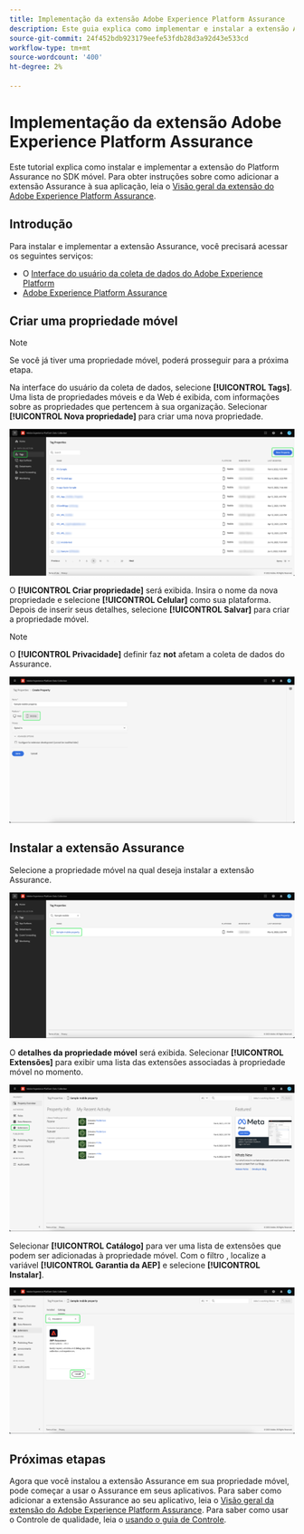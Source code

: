 ```yaml
---
title: Implementação da extensão Adobe Experience Platform Assurance
description: Este guia explica como implementar e instalar a extensão Adobe Experience Platform Assurance.
source-git-commit: 24f452bdb923179eefe53fdb28d3a92d43e533cd
workflow-type: tm+mt
source-wordcount: '400'
ht-degree: 2%

---
```



# Implementação da extensão Adobe Experience Platform Assurance

Este tutorial explica como instalar e implementar a extensão do Platform Assurance no SDK móvel. Para obter instruções sobre como adicionar a extensão Assurance à sua aplicação, leia o [Visão geral da extensão do Adobe Experience Platform Assurance](https://developer.adobe.com/client-sdks/documentation/platform-assurance-sdk/#add-the-aep-assurance-extension-to-your-app).

## Introdução

Para instalar e implementar a extensão Assurance, você precisará acessar os seguintes serviços:

- O [Interface do usuário da coleta de dados do Adobe Experience Platform](https://experience.adobe.com/#/data-collection/)
- [Adobe Experience Platform Assurance](https://experience.adobe.com/assurance)

## Criar uma propriedade móvel

>[!NOTE]
>
>Se você já tiver uma propriedade móvel, poderá prosseguir para a próxima etapa.

Na interface do usuário da coleta de dados, selecione **[!UICONTROL Tags]**. Uma lista de propriedades móveis e da Web é exibida, com informações sobre as propriedades que pertencem à sua organização. Selecionar **[!UICONTROL Nova propriedade]** para criar uma nova propriedade.

![O botão Nova propriedade é realçado, mostrando o que você selecionou para criar uma nova propriedade](./images/implement-assurance/create-new-property.png)

O **[!UICONTROL Criar propriedade]** será exibida. Insira o nome da nova propriedade e selecione **[!UICONTROL Celular]** como sua plataforma. Depois de inserir seus detalhes, selecione **[!UICONTROL Salvar]** para criar a propriedade móvel.

>[!NOTE]
>
>O **[!UICONTROL Privacidade]** definir faz **not** afetam a coleta de dados do Assurance.

![A página Criar propriedade é exibida. Você pode inserir informações sobre sua propriedade móvel aqui.](./images/implement-assurance/create-property.png)

## Instalar a extensão Assurance

Selecione a propriedade móvel na qual deseja instalar a extensão Assurance.

![A página Propriedades da tag é exibida, com a propriedade móvel selecionada realçada.](./images/implement-assurance/select-mobile-property.png)

O **detalhes da propriedade móvel** será exibida. Selecionar **[!UICONTROL Extensões]** para exibir uma lista das extensões associadas à propriedade móvel no momento.

![A página de detalhes da propriedade móvel é exibida. As informações sobre atividades recentes são exibidas. A guia Extensões é realçada.](./images/implement-assurance/tag-properties.png)

Selecionar **[!UICONTROL Catálogo]** para ver uma lista de extensões que podem ser adicionadas à propriedade móvel. Com o filtro , localize a variável **[!UICONTROL Garantia da AEP]** e selecione **[!UICONTROL Instalar]**.

![O catálogo de extensões é exibido. A extensão Assurance é filtrada por e exibida, com o botão de instalação realçado.](./images/implement-assurance/assurance-extension.png)

## Próximas etapas

Agora que você instalou a extensão Assurance em sua propriedade móvel, pode começar a usar o Assurance em seus aplicativos. Para saber como adicionar a extensão Assurance ao seu aplicativo, leia o [Visão geral da extensão do Adobe Experience Platform Assurance](https://developer.adobe.com/client-sdks/documentation/platform-assurance-sdk/#add-the-aep-assurance-extension-to-your-app). Para saber como usar o Controle de qualidade, leia o [usando o guia de Controle](./using-assurance.md).
